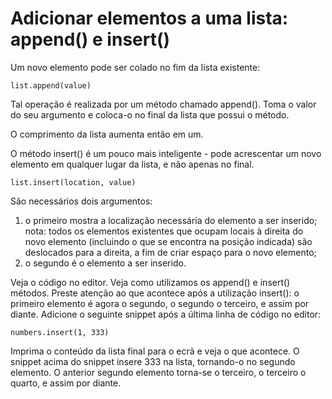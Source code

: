 # Adicionar elementos a uma lista: append() e insert()

Um novo elemento pode ser colado no fim da lista existente:

```
list.append(value)
```

Tal operação é realizada por um método chamado append(). Toma o valor do seu argumento e coloca-o no final da lista que possui o método.

O comprimento da lista aumenta então em um.

O método insert() é um pouco mais inteligente - pode acrescentar um novo elemento em qualquer lugar da lista, e não apenas no final.

```
list.insert(location, value)
```

São necessários dois argumentos:

1. o primeiro mostra a localização necessária do elemento a ser inserido; nota: todos os elementos existentes que ocupam locais à direita do novo elemento (incluindo o que se encontra na posição indicada) são deslocados para a direita, a fim de criar espaço para o novo elemento; 
2. o segundo é o elemento a ser inserido.

Veja o código no editor. Veja como utilizamos os append() e insert() métodos. Preste atenção ao que acontece após a utilização insert(): o primeiro elemento é agora o segundo, o segundo o terceiro, e assim por diante.
Adicione o seguinte snippet após a última linha de código no editor:

```
numbers.insert(1, 333)
```

Imprima o conteúdo da lista final para o ecrã e veja o que acontece. O snippet acima do snippet insere 333 na lista, tornando-o no segundo elemento. O anterior segundo elemento torna-se o terceiro, o terceiro o quarto, e assim por diante.